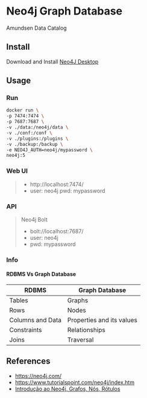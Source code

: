 # Neo4j Graph Database

Amundsen Data Catalog

## Install

Download and Install [Neo4J Desktop](https://neo4j.com/download/neo4j-desktop/)

## Usage

### Run

```sh
docker run \
-p 7474:7474 \
-p 7687:7687 \
-v ./data:/neo4j/data \
-v ./conf:/conf \
-v ./plugins:/plugins \
-v ./backup:/backup \
-e NEO4J_AUTH=neo4j/mypassword \
neo4j:5
```
### Web UI

> * http://localhost:7474/
> * user: neo4j pwd: mypassword

### API

> Neo4j Bolt
> - bolt://localhost:7687/ 
> - user: neo4j 
> - pwd: mypassword


### Info

#### RDBMS Vs Graph Database

| RDBMS            | Graph Database            |
|------------------|---------------------------|
| Tables           | Graphs                    |
| Rows             | Nodes                     |
| Columns and Data | Properties and its values |
| Constraints      | Relationships             |
| Joins            | Traversal                 |

## References

- https://neo4j.com/
- https://www.tutorialspoint.com/neo4j/index.htm
- [Introdução ao Neo4j, Grafos, Nós, Rótulos](https://www.youtube.com/watch?v=5jlPSMPLHQ4)
